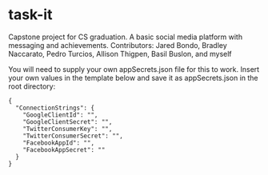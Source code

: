 # task-it
Capstone project for CS graduation. A basic social media platform with messaging and achievements. Contributors: Jared Bondo, Bradley Naccarato, Pedro Turcios, Allison Thigpen, Basil Buslon, and myself

You will need to supply your own appSecrets.json file for this to work. Insert your own values in the template below and save it as appSecrets.json in the root directory:

```
{
  "ConnectionStrings": {
    "GoogleClientId": "",
    "GoogleClientSecret": "",
    "TwitterConsumerKey": "",
    "TwitterConsumerSecret": "",
    "FacebookAppId": "",
    "FacebookAppSecret": ""
  }
}
```
